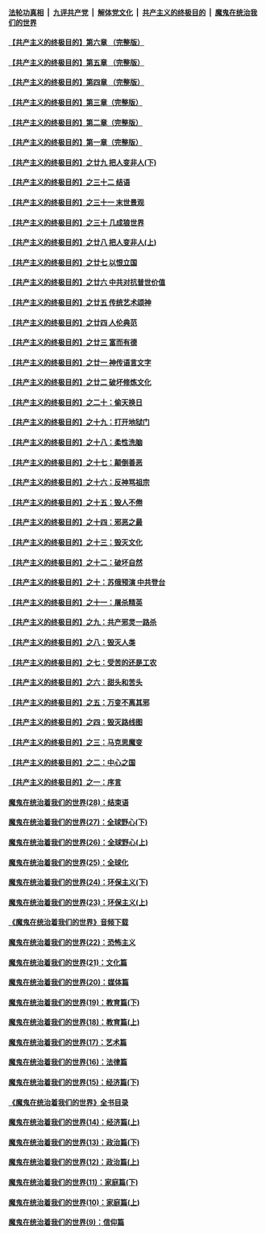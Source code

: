 ####  [法轮功真相](../../../../basic/blob/master/README.md?t=09290300) &nbsp;|&nbsp; [九评共产党](../../../../9ping.md/blob/master/README.md?t=09290300) &nbsp;|&nbsp; [解体党文化](../../../../jtdwh.md/blob/master/README.md?t=09290300)  &nbsp;|&nbsp; [共产主义的终极目的](../../../../gczydzjmd.md/blob/master/README.md?t=09290300) &nbsp;|&nbsp; [魔鬼在统治我们的世界](../../../../mgztzwmdsj.md/blob/master/README.md?t=09290300) 

#### [【共产主义的终极目的】第六章 （完整版）](../pages/nsc422/n11428913.md?t=09290300) 

#### [【共产主义的终极目的】第五章 （完整版）](../pages/nsc422/n11428912.md?t=09290300) 

#### [【共产主义的终极目的】第四章 （完整版）](../pages/nsc422/n11428907.md?t=09290300) 

#### [【共产主义的终极目的】第三章（完整版）](../pages/nsc422/n11428848.md?t=09290300) 

#### [【共产主义的终极目的】第二章（完整版）](../pages/nsc422/n11428831.md?t=09290300) 

#### [【共产主义的终极目的】第一章（完整版）](../pages/nsc422/n11417651.md?t=09290300) 

#### [【共产主义的终极目的】之廿九 把人变非人(下)](../pages/nsc422/n11344140.md?t=09290300) 

#### [【共产主义的终极目的】之三十二 结语](../pages/nsc422/n11360535.md?t=09290300) 

#### [【共产主义的终极目的】之三十一 末世景观](../pages/nsc422/n11351129.md?t=09290300) 

#### [【共产主义的终极目的】之三十 几成狼世界](../pages/nsc422/n11348280.md?t=09290300) 

#### [【共产主义的终极目的】之廿八 把人变非人(上)](../pages/nsc422/n11340492.md?t=09290300) 

#### [【共产主义的终极目的】之廿七 以恨立国](../pages/nsc422/n11336944.md?t=09290300) 

#### [【共产主义的终极目的】之廿六 中共对抗普世价值](../pages/nsc422/n11324785.md?t=09290300) 

#### [【共产主义的终极目的】之廿五 传统艺术颂神](../pages/nsc422/n11296396.md?t=09290300) 

#### [【共产主义的终极目的】之廿四 人伦典范](../pages/nsc422/n11296397.md?t=09290300) 

#### [【共产主义的终极目的】之廿三 富而有德](../pages/nsc422/n11283598.md?t=09290300) 

#### [【共产主义的终极目的】之廿一 神传语言文字](../pages/nsc422/n11263265.md?t=09290300) 

#### [【共产主义的终极目的】之廿二 破坏修炼文化](../pages/nsc422/n11245728.md?t=09290300) 

#### [【共产主义的终极目的】之二十：偷天换日](../pages/nsc422/n11238846.md?t=09290300) 

#### [【共产主义的终极目的】之十九：打开地狱门](../pages/nsc422/n11206376.md?t=09290300) 

#### [【共产主义的终极目的】之十八：柔性洗脑](../pages/nsc422/n11199994.md?t=09290300) 

#### [【共产主义的终极目的】之十七：颠倒善恶](../pages/nsc422/n11179782.md?t=09290300) 

#### [【共产主义的终极目的】之十六：反神骂祖宗](../pages/nsc422/n11166798.md?t=09290300) 

#### [【共产主义的终极目的】之十五：毁人不倦](../pages/nsc422/n11166792.md?t=09290300) 

#### [【共产主义的终极目的】之十四：邪恶之最](../pages/nsc422/n11150249.md?t=09290300) 

#### [【共产主义的终极目的】之十三：毁灭文化](../pages/nsc422/n11135227.md?t=09290300) 

#### [【共产主义的终极目的】之十二：破坏自然](../pages/nsc422/n11135214.md?t=09290300) 

#### [【共产主义的终极目的】之十：苏俄预演 中共登台](../pages/nsc422/n11118424.md?t=09290300) 

#### [【共产主义的终极目的】之十一：屠杀精英](../pages/nsc422/n11118442.md?t=09290300) 

#### [【共产主义的终极目的】之九：共产邪灵一路杀](../pages/nsc422/n11114139.md?t=09290300) 

#### [【共产主义的终极目的】之八：毁灭人类](../pages/nsc422/n11108503.md?t=09290300) 

#### [【共产主义的终极目的】之七：受苦的还是工农](../pages/nsc422/n11101809.md?t=09290300) 

#### [【共产主义的终极目的】之六：甜头和苦头](../pages/nsc422/n11096971.md?t=09290300) 

#### [【共产主义的终极目的】之五：万变不离其邪](../pages/nsc422/n11091285.md?t=09290300) 

#### [【共产主义的终极目的】之四：毁灭路线图](../pages/nsc422/n11086284.md?t=09290300) 

#### [【共产主义的终极目的】之三：马克思魔变](../pages/nsc422/n11061941.md?t=09290300) 

#### [【共产主义的终极目的】之二：中心之国](../pages/nsc422/n11047728.md?t=09290300) 

#### [【共产主义的终极目的】之一：序言](../pages/nsc422/n11086077.md?t=09290300) 

#### [魔鬼在统治着我们的世界(28)：结束语](../pages/nsc422/n10936246.md?t=09290300) 

#### [魔鬼在统治着我们的世界(27)：全球野心(下)](../pages/nsc422/n10928319.md?t=09290300) 

#### [魔鬼在统治着我们的世界(26)：全球野心(上)](../pages/nsc422/n10900318.md?t=09290300) 

#### [魔鬼在统治着我们的世界(25)：全球化](../pages/nsc422/n10788205.md?t=09290300) 

#### [魔鬼在统治着我们的世界(24)：环保主义(下)](../pages/nsc422/n10695307.md?t=09290300) 

#### [魔鬼在统治着我们的世界(23)：环保主义(上)](../pages/nsc422/n10688613.md?t=09290300) 

#### [《魔鬼在统治着我们的世界》音频下载](../pages/nsc422/n10635553.md?t=09290300) 

#### [魔鬼在统治着我们的世界(22)：恐怖主义](../pages/nsc422/n10614727.md?t=09290300) 

#### [魔鬼在统治着我们的世界(21)：文化篇](../pages/nsc422/n10597706.md?t=09290300) 

#### [魔鬼在统治着我们的世界(20)：媒体篇](../pages/nsc422/n10586579.md?t=09290300) 

#### [魔鬼在统治着我们的世界(19)：教育篇(下)](../pages/nsc422/n10564808.md?t=09290300) 

#### [魔鬼在统治着我们的世界(18)：教育篇(上)](../pages/nsc422/n10526970.md?t=09290300) 

#### [魔鬼在统治着我们的世界(17)：艺术篇](../pages/nsc422/n10499093.md?t=09290300) 

#### [魔鬼在统治着我们的世界(16)：法律篇](../pages/nsc422/n10485969.md?t=09290300) 

#### [魔鬼在统治着我们的世界(15)：经济篇(下)](../pages/nsc422/n10469975.md?t=09290300) 

#### [《魔鬼在统治着我们的世界》全书目录](../pages/nsc422/n10464261.md?t=09290300) 

#### [魔鬼在统治着我们的世界(14)：经济篇(上)](../pages/nsc422/n10457370.md?t=09290300) 

#### [魔鬼在统治着我们的世界(13)：政治篇(下)](../pages/nsc422/n10448270.md?t=09290300) 

#### [魔鬼在统治着我们的世界(12)：政治篇(上)](../pages/nsc422/n10444576.md?t=09290300) 

#### [魔鬼在统治着我们的世界(11)：家庭篇(下)](../pages/nsc422/n10440961.md?t=09290300) 

#### [魔鬼在统治着我们的世界(10)：家庭篇(上)](../pages/nsc422/n10435448.md?t=09290300) 

#### [魔鬼在统治着我们的世界(9)：信仰篇](../pages/nsc422/n10432159.md?t=09290300) 

